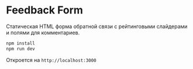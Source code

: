 # Feedback Form

Статическая HTML форма обратной связи с рейтинговыми слайдерами и полями для комментариев.

```bash
npm install
npm run dev
```

Откроется на `http://localhost:3000`
